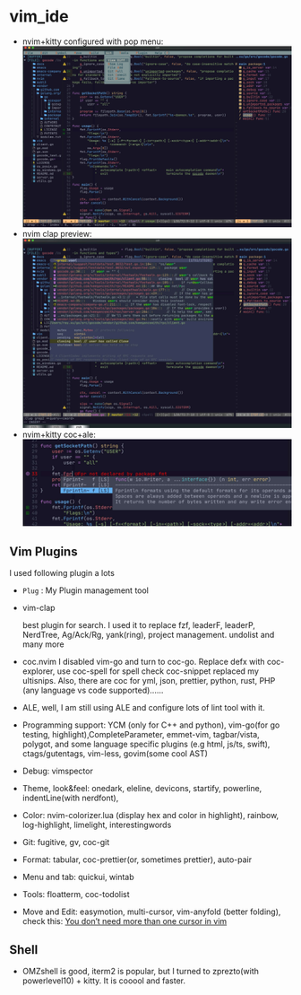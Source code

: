 # vim_ide
* nvim+kitty configured with pop menu:
![vim_ide with nvim+kitty](https://github.com/ray-x/dotfiles/blob/master/img/menu.jpg)
* nvim clap preview:
![vim_ide with nvim+kitty](https://github.com/ray-x/dotfiles/blob/master/img/clap.jpg)
* nvim+kitty coc+ale:
![vim_ide with nvim+kitty](https://github.com/ray-x/dotfiles/blob/master/img/coc_float_errorcheck.jpg)


## Vim Plugins

I used following plugin a lots

* ``Plug`` :
   My Plugin management tool

* vim-clap

   best plugin for search. I used it to replace fzf, leaderF, leaderP, NerdTree, Ag/Ack/Rg, yank(ring), project management. undolist and many more

* coc.nvim
   I disabled vim-go and turn to coc-go. Replace defx with coc-explorer, use coc-spell for spell check
   coc-snippet replaced my ultisnips. Also, there are coc for yml, json, prettier, python, rust, PHP (any language vs code
   supported)......

* ALE, well, I am still using ALE and configure lots of lint tool with it.

* Programming support: YCM (only for C++ and python), vim-go(for go testing, highlight),CompleteParameter, emmet-vim, tagbar/vista, polygot, and some
    language specific plugins (e.g html, js/ts, swift), ctags/gutentags, vim-less, govim(some cool AST)

* Debug: vimspector

* Theme, look&feel: onedark, eleline, devicons, startify, powerline, indentLine(with nerdfont),

* Color: nvim-colorizer.lua (display hex and color in highlight), rainbow, log-highlight, limelight, interestingwords

* Git: fugitive, gv, coc-git

* Format: tabular, coc-prettier(or, sometimes prettier), auto-pair

* Menu and tab: quickui, wintab

* Tools: floatterm, coc-todolist

* Move and Edit: easymotion, multi-cursor, vim-anyfold (better folding), check this: [You don’t need more than one cursor in vim](https://medium.com/@schtoeffel/you-don-t-need-more-than-one-cursor-in-vim-2c44117d51db)

## Shell

* OMZshell is good, iterm2 is popular, but I turned to zprezto(with powerlevel10) + kitty. It is cooool and faster.
